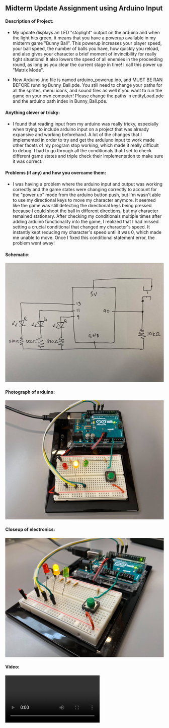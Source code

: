 ## Midterm Update Assignment using Arduino Input

#### Description of Project:

* My update displays an LED "stoplight" output on the arduino and when the light hits green, it means that you have a powerup available in my midterm game "Bunny Ball". This powerup increases your player speed, your ball speed, the number of balls you have, how quickly you reload, and also gives your character a brief moment of invincibility for really tight situations! It also lowers the speed of all enemies in the proceeding round, as long as you clear the current stage in time! I call this power up "Matrix Mode". 

* New Arduino .ino file is named arduino_powerup.ino, and MUST BE RAN BEFORE running Bunny_Ball.pde. You still need to change your paths for all the sprites, menu icons, and sound files as well if you want to run the game on your own computer! Please change the paths in entityLoad.pde and the arduino path index in Bunny_Ball.pde.

#### Anything clever or tricky:

* I found that reading input from my arduino was really tricky, especially when trying to include arduino input on a project that was already expansive and working beforehand. A lot of the changes that I implemented in order to try and get the arduiuno input to work made other facets of my program stop working, which made it really difficult to debug. I had to go through all the conditionals that I set to check different game states and triple check their implementation to make sure it was correct.

#### Problems (if any) and how you overcame them:

* I was having a problem where the arduino input and output was working correctly and the game states were changing correctly to account for the "power up" mode from the arduino button push, but I'm wasn't able to use my directional keys to move my character anymore. It seemed like the game was still detecting the directional keys being pressed because I could shoot the ball in different directions, but my character remained stationary. After checking my conditionals multiple times after adding arduino functionality into the game, I realized that I had missed setting a crucial conditional that changed my character's speed. It instantly kept reducing my character's speed until it was 0, which made me unable to move. Once I fixed this conditional statement error, the problem went away!

#### Schematic:

![](Schematic.jpg)


#### Photograph of arduino:


![](arduino_image.jpg)


#### Closeup of electronics:


![](close_up_of_electronics.jpg)

#### Video:


![Click here to watch video](Bunny_Ball_Speed_Update.wmv)
